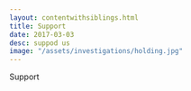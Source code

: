 ```yaml
---
layout: contentwithsiblings.html
title: Support
date: 2017-03-03
desc: suppod us
image: "/assets/investigations/holding.jpg"
---
```


 Support

